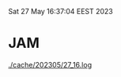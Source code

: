 Sat 27 May 16:37:04 EEST 2023
# JAM
<a href='./cache/202305/27_16.log'>./cache/202305/27_16.log</a>
